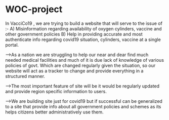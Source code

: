 # WOC-project
In VacciCo19 , we are trying to build a website that will serve to the issue of :-
A) Misinformation regarding availability of oxygen cylinders, vaccine and other government policies
B) Help in providing accurate and most authenticate info regarding covid19 situation, cylinders, vaccine at a single portal.

-->As a nation we are struggling to help our near and dear find much needed medical facilities and much of it is due lack of knowledge of various policies of govt. Which are changed regularly given the situation, so our website will act as a tracker to change and provide everything in a structured manner.

-->The most important feature of site will be it would be regularly updated and provide region specific information to users.

-->We are building site just for covid19 but if successful can be generalized to a site that provide info about all government policies and schemes as its helps citizens better administratively use them.
